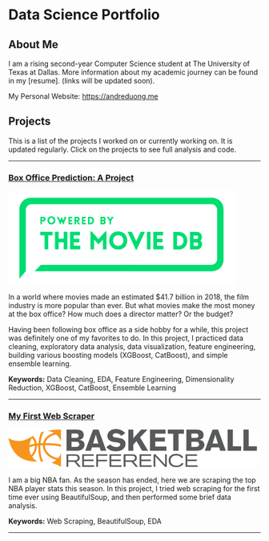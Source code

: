 # Data Science Portfolio

## About Me

I am a rising second-year Computer Science student at The University of Texas at Dallas. More information about my academic journey can be found in my [resume]. (links will be updated soon).

My Personal Website: https://andreduong.me

## Projects

This is a list of the projects I worked on or currently working on. It is updated regularly. Click on the projects to see full analysis and code.

---

### [Box Office Prediction: A Project](https://github.com/andreduong/box-office-prediction)

![pic](pictures/pic.PNG)

In a world where movies made an estimated $41.7 billion in 2018, the film industry is more popular than ever. But what movies make the most money at the box office? How much does a director matter? Or the budget? 

Having been following box office as a side hobby for a while, this project was definitely one of my favorites to do. In this project, I practiced data cleaning, exploratory data analysis, data visualization, feature engineering, building various boosting models (XGBoost, CatBoost), and simple ensemble learning.

**Keywords:** Data Cleaning, EDA, Feature Engineering, Dimensionality Reduction, XGBoost, CatBoost, Ensemble Learning

---

### [My First Web Scraper](https://github.com/andreduong/my-first-web-scraper)

![ball](pictures/basketball.png)

I am a big NBA fan. As the season has ended, here we are scraping the top NBA player stats this season. In this project, I tried web scraping for the first time ever using BeautifulSoup, and then performed some brief data analysis.

**Keywords:** Web Scraping, BeautifulSoup, EDA

---

